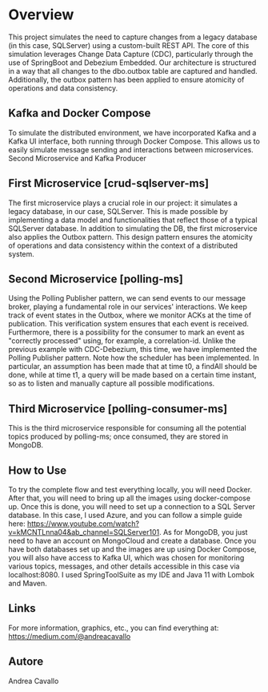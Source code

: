 
# Overview

This project simulates the need to capture changes from a legacy database (in this case, SQLServer) using a custom-built REST API. The core of this simulation leverages Change Data Capture (CDC), particularly through the use of SpringBoot and Debezium Embedded.
Our architecture is structured in a way that all changes to the dbo.outbox table are captured and handled. Additionally, the outbox pattern has been applied to ensure atomicity of operations and data consistency.


## Kafka and Docker Compose
To simulate the distributed environment, we have incorporated Kafka and a Kafka UI interface, both running through Docker Compose. This allows us to easily simulate message sending and interactions between microservices.
Second Microservice and Kafka Producer

## First Microservice [crud-sqlserver-ms]
The first microservice plays a crucial role in our project: it simulates a legacy database, in our case, SQLServer. This is made possible by implementing a data model and functionalities that reflect those of a typical SQLServer database.
In addition to simulating the DB, the first microservice also applies the Outbox pattern. This design pattern ensures the atomicity of operations and data consistency within the context of a distributed system.

## Second Microservice [polling-ms]
Using the Polling Publisher pattern, we can send events to our message broker, playing a fundamental role in our services' interactions.
We keep track of event states in the Outbox, where we monitor ACKs at the time of publication. This verification system ensures that each event is received. Furthermore, there is a possibility for the consumer to mark an event as "correctly processed" using, for example, a correlation-id.
Unlike the previous example with CDC-Debezium, this time, we have implemented the Polling Publisher pattern.
Note how the scheduler has been implemented.
In particular, an assumption has been made that at time t0, a findAll should be done, while at time t1, a query will be made based on a certain time instant, so as to listen and manually capture all possible modifications.

## Third Microservice [polling-consumer-ms]
This is the third microservice responsible for consuming all the potential topics produced by polling-ms; once consumed, they are stored in MongoDB.


## How to Use
To try the complete flow and test everything locally, you will need Docker. After that, you will need to bring up all the images using docker-compose up. Once this is done, you will need to set up a connection to a SQL Server database. In this case, I used Azure, and you can follow a simple guide here: https://www.youtube.com/watch?v=kMCNTLnna04&ab_channel=SQLServer101. As for MongoDB, you just need to have an account on MongoCloud and create a database.
Once you have both databases set up and the images are up using Docker Compose, you will also have access to Kafka UI, which was chosen for monitoring various topics, messages, and other details accessible in this case via localhost:8080. I used SpringToolSuite as my IDE and Java 11 with Lombok and Maven.


## Links 
For more information, graphics, etc., you can find everything at: https://medium.com/@andreacavallo

## Autore
Andrea Cavallo
